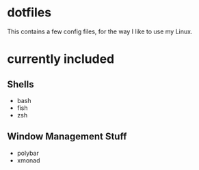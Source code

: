 # dotfiles
This contains a few config files, for the way I like to use my Linux.

# currently included
## Shells
- bash
- fish
- zsh
## Window Management Stuff
- polybar
- xmonad
